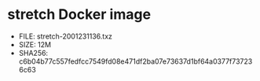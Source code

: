 # stretch Docker image

* FILE: stretch-2001231136.txz
* SIZE: 12M
* SHA256: c6b04b77c557fedfcc7549fd08e471df2ba07e73637d1bf64a0377f737236c63
